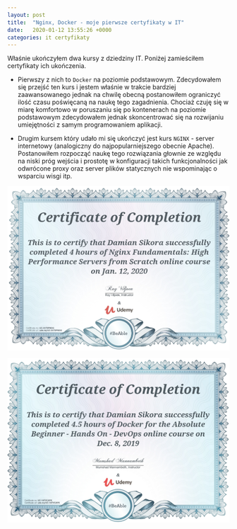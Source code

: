 ```yaml
---
layout: post
title:  "Nginx, Docker - moje pierwsze certyfikaty w IT"
date:   2020-01-12 13:55:26 +0000
categories: it certyfikaty
---
```

Właśnie ukończyłem dwa kursy z dziedziny IT. Poniżej zamieściłem certyfikaty ich ukończenia.

+ Pierwszy z nich to `Docker` na poziomie podstawowym. Zdecydowałem się przejść ten kurs i jestem właśnie w trakcie bardziej zaawansowanego jednak na chwilę obecną postanowiłem ograniczyć ilość czasu poświęcaną na naukę tego zagadnienia. Chociaż czuję się w miarę komfortowo w poruszaniu się po kontenerach na poziomie podstawowym zdecydowałem jednak skoncentrować się na rozwijaniu umiejętności z samym programowaniem aplikacji.

+ Drugim kursem który udało mi się ukończyć jest kurs `NGINX` - server internetowy (analogiczny do najpopularniejszego obecnie Apache). Postanowiłem rozpocząć naukę tego rozwiązania głownie ze względu na niski próg wejścia i prostotę w konfiguracji takich funkcjonalności jak odwrócone proxy oraz server plików statycznych nie wspominając o wsparciu wisgi itp.

![nginx certyfikat](/assets/images/nginx_cert.png)

![docker certyfikat](/assets/images/docker_1_cert.png)




